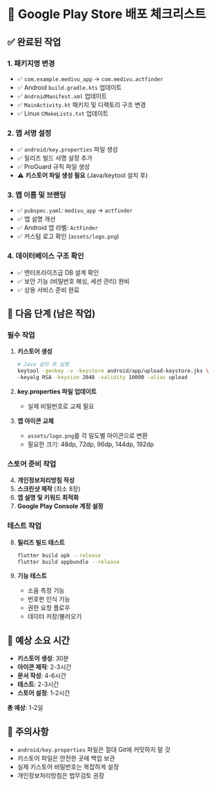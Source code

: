 # 🚀 Google Play Store 배포 체크리스트

## ✅ 완료된 작업

### 1. 패키지명 변경
- ✅ `com.example.medivu_app` → `com.medivu.actfinder`
- ✅ Android `build.gradle.kts` 업데이트
- ✅ `AndroidManifest.xml` 업데이트
- ✅ `MainActivity.kt` 패키지 및 디렉토리 구조 변경
- ✅ Linux `CMakeLists.txt` 업데이트

### 2. 앱 서명 설정
- ✅ `android/key.properties` 파일 생성
- ✅ 릴리즈 빌드 서명 설정 추가
- ✅ ProGuard 규칙 파일 생성
- ⚠️ **키스토어 파일 생성 필요** (Java/keytool 설치 후)

### 3. 앱 이름 및 브랜딩
- ✅ `pubspec.yaml`: `medivu_app` → `actfinder`
- ✅ 앱 설명 개선
- ✅ Android 앱 라벨: `ActFinder`
- ✅ 커스텀 로고 확인 (`assets/logo.png`)

### 4. 데이터베이스 구조 확인
- ✅ 엔터프라이즈급 DB 설계 확인
- ✅ 보안 기능 (비밀번호 해싱, 세션 관리) 완비
- ✅ 상용 서비스 준비 완료

## 🔄 다음 단계 (남은 작업)

### 필수 작업
1. **키스토어 생성**
   ```bash
   # Java 설치 후 실행
   keytool -genkey -v -keystore android/app/upload-keystore.jks \
   -keyalg RSA -keysize 2048 -validity 10000 -alias upload
   ```

2. **key.properties 파일 업데이트**
   - 실제 비밀번호로 교체 필요

3. **앱 아이콘 교체**
   - `assets/logo.png`를 각 밀도별 아이콘으로 변환
   - 필요한 크기: 48dp, 72dp, 96dp, 144dp, 192dp

### 스토어 준비 작업
4. **개인정보처리방침 작성**
5. **스크린샷 제작** (최소 8장)
6. **앱 설명 및 키워드 최적화**
7. **Google Play Console 계정 설정**

### 테스트 작업
8. **릴리즈 빌드 테스트**
   ```bash
   flutter build apk --release
   flutter build appbundle --release
   ```

9. **기능 테스트**
   - 소음 측정 기능
   - 번호판 인식 기능
   - 권한 요청 플로우
   - 데이터 저장/불러오기

## 🎯 예상 소요 시간
- **키스토어 생성**: 30분
- **아이콘 제작**: 2-3시간
- **문서 작성**: 4-6시간
- **테스트**: 2-3시간
- **스토어 설정**: 1-2시간

**총 예상**: 1-2일

## 🚨 주의사항
- `android/key.properties` 파일은 절대 Git에 커밋하지 말 것
- 키스토어 파일은 안전한 곳에 백업 보관
- 실제 키스토어 비밀번호는 복잡하게 설정
- 개인정보처리방침은 법무검토 권장